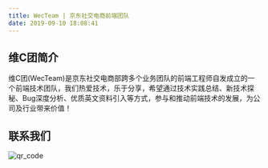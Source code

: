 ```yaml
---
title: WecTeam | 京东社交电商前端团队
date: 2019-09-10 18:08:41
---
```

## 维C团简介

维C团(WecTeam)是京东社交电商部跨多个业务团队的前端工程师自发成立的一个前端技术团队，我们热爱技术，乐于分享，希望通过技术实践总结、新技术探秘、Bug深度分析、优质英文资料引入等方式，参与和推动前端技术的发展，为公司及行业带来价值！

## 联系我们
![qr_code](https://wq.360buyimg.com/data/ppms/picture/wecteam_qrcode.jpeg)